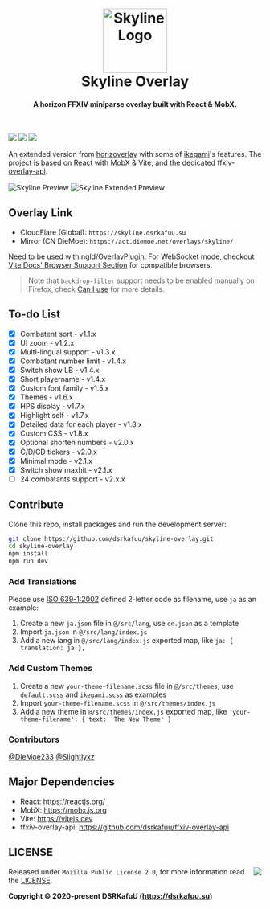 <h1 align="center">
  <img src="https://raw.githubusercontent.com/dsrkafuu/skyline-overlay/main/assets/logo.svg" alt="Skyline Logo" width="128" /><br />
  Skyline Overlay
  <br />
</h1>

<h4 align="center">A horizon FFXIV miniparse overlay built with React & MobX.</h4>
<br />

![](https://img.shields.io/github/package-json/v/dsrkafuu/skyline-overlay)
![](https://img.shields.io/badge/ffxiv%20tested-5.5-orange)
![](https://img.shields.io/github/license/dsrkafuu/skyline-overlay)

An extended version from [horizoverlay](https://github.com/bsides/horizoverlay/) with some of [ikegami](https://github.com/hibiyasleep/ikegami)'s features. The project is based on React with MobX & Vite, and the dedicated [ffxiv-overlay-api](https://github.com/dsrkafuu/ffxiv-overlay-api).

<img align="center" src="https://raw.githubusercontent.com/dsrkafuu/skyline-overlay/main/assets/preview-v1.6.0.jpg" alt="Skyline Preview" />
<img align="center" src="https://raw.githubusercontent.com/dsrkafuu/skyline-overlay/main/assets/preview-v2.0.0.jpg" alt="Skyline Extended Preview" />

## Overlay Link

- CloudFlare (Global): `https://skyline.dsrkafuu.su`
- Mirror (CN DieMoe): `https://act.diemoe.net/overlays/skyline/`

Need to be used with [ngld/OverlayPlugin](https://github.com/ngld/OverlayPlugin). For WebSocket mode, checkout [Vite Docs' Browser Support Section](https://vitejs.dev/guide/#browser-support) for compatible browsers.

> Note that `backdrop-filter` support needs to be enabled manually on Firefox, check [Can I use](https://caniuse.com/css-backdrop-filter) for more details.

## To-do List

- [x] Combatent sort - v1.1.x
- [x] UI zoom - v1.2.x
- [x] Multi-lingual support - v1.3.x
- [x] Combatant number limit - v1.4.x
- [x] Switch show LB - v1.4.x
- [x] Short playername - v1.4.x
- [x] Custom font family - v1.5.x
- [x] Themes - v1.6.x
- [x] HPS display - v1.7.x
- [x] Highlight self - v1.7.x
- [x] Detailed data for each player - v1.8.x
- [x] Custom CSS - v1.8.x
- [x] Optional shorten numbers - v2.0.x
- [x] C/D/CD tickers - v2.0.x
- [x] Minimal mode - v2.1.x
- [x] Switch show maxhit - v2.1.x
- [ ] 24 combatants support - v2.x.x

## Contribute

Clone this repo, install packages and run the development server:

```bash
git clone https://github.com/dsrkafuu/skyline-overlay.git
cd skyline-overlay
npm install
npm run dev
```

### Add Translations

Please use [ISO 639-1:2002](https://en.wikipedia.org/wiki/List_of_ISO_639-1_codes) defined 2-letter code as filename, use `ja` as an example:

1. Create a new `ja.json` file in `@/src/lang`, use `en.json` as a template
2. Import `ja.json` in `@/src/lang/index.js`
3. Add a new lang in `@/src/lang/index.js` exported map, like `ja: { translation: ja },`

### Add Custom Themes

1. Create a new `your-theme-filename.scss` file in `@/src/themes`, use `default.scss` and `ikegami.scss` as examples
2. Import `your-theme-filename.scss` in `@/src/themes/index.js`
3. Add a new theme in `@/src/themes/index.js` exported map, like `'your-theme-filename': { text: 'The New Theme' }`

### Contributors

[@DieMoe233](https://github.com/DieMoe233) [@Slightlyxz](https://github.com/Slightlyxz)

## Major Dependencies

- React: <https://reactjs.org/>
- MobX: <https://mobx.js.org>
- Vite: <https://vitejs.dev>
- ffxiv-overlay-api: <https://github.com/dsrkafuu/ffxiv-overlay-api>

## LICENSE

<a href="https://app.fossa.com/projects/git%2Bgithub.com%2Fdsrkafuu%2Fskyline-overlay?ref=badge_large" alt="FOSSA Status"><img align="right" src="https://app.fossa.com/api/projects/git%2Bgithub.com%2Fdsrkafuu%2Fskyline-overlay.svg?type=large"/></a>

Released under `Mozilla Public License 2.0`, for more information read the [LICENSE](https://github.com/dsrkafuu/skyline-overlay/blob/main/LICENSE).

**Copyright © 2020-present DSRKafuU (<https://dsrkafuu.su>)**
